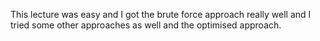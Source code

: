 This lecture was easy and I got the brute force approach really well and I tried some other approaches as well and the optimised approach.
